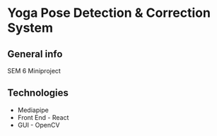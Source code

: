 # Yoga Pose Detection & Correction System

## General info
SEM 6 Miniproject
	
## Technologies
+ Mediapipe <br>
+ Front End - React
+ GUI - OpenCV
